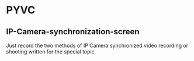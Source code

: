 # PYVC
## IP-Camera-synchronization-screen
Just record the two methods of IP Camera synchronized video recording or shooting written for the special topic.

